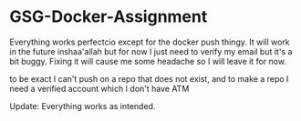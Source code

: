 # GSG-Docker-Assignment

Everything works perfectcio except for the docker push thingy.
It will work in the future inshaa'allah but for now I just need to verify my email but it's a bit buggy. Fixing it will cause me some headache so I will leave it for now.

to be exact I can't push on a repo that does not exist, and to make a repo I need a verified account which I don't have ATM

Update: Everything works as intended.
